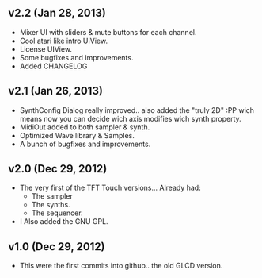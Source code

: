 ## v2.2 (Jan 28, 2013)

  - Mixer UI with sliders & mute buttons for each channel.
  - Cool atari like intro UIView.
  - License UIView.
  - Some bugfixes and improvements.
  - Added CHANGELOG

## v2.1 (Jan 26, 2013)

  - SynthConfig Dialog really improved.. also added the "truly 2D" :PP wich means now you can decide wich axis modifies wich synth property.
  - MidiOut added to both sampler & synth.
  - Optimized Wave library & Samples.
  - A bunch of bugfixes and improvements.

## v2.0 (Dec 29, 2012)

  - The very first of the TFT Touch versions... Already had:
    - The sampler
    - The synths.
    - The sequencer. 
  - I Also added the GNU GPL.

## v1.0 (Dec 29, 2012)

  - This were the first commits into github.. the old GLCD version.
